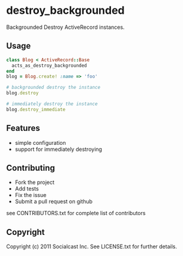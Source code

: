 # destroy_backgrounded

Backgrounded Destroy ActiveRecord instances.

## Usage

```ruby
class Blog < ActiveRecord::Base
  acts_as_destroy_backgrounded
end
blog = Blog.create! :name => 'foo'

# backgrounded destroy the instance
blog.destroy

# immediately destroy the instance
blog.destroy_immediate

```

## Features
* simple configuration
* support for immediately destroying

## Contributing

* Fork the project
* Add tests
* Fix the issue
* Submit a pull request on github

see CONTRIBUTORS.txt for complete list of contributors

## Copyright

Copyright (c) 2011 Socialcast Inc. 
See LICENSE.txt for further details.

